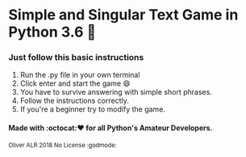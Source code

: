 # Simple and Singular Text Game in Python 3.6 :snake:
### Just follow this basic instructions

1. Run the .py file in your own terminal
2. Click enter and start the game :smile:
3. You have to survive answering with simple short phrases.
4. Follow the instructions correctly.
5. If you're a beginner try to modify the game.

#### Made with :octocat::heart: for all Python's Amateur Developers.
<small> Oliver ALR 2018 No License :godmode:<small>

